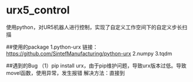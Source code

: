 # urx5_control
使用python，对UR5机器人进行控制，实现了自定义工作空间下的自定义步长扫描

##使用的package
1.python-urx
链接：https://github.com/SintefManufacturing/python-urx
2.numpy
3.tqdm

##遇到的Bug
（1）pip install urx，由于pip维护问题，导致urx版本过低。导致movel函数，使用异常，发生报错
解决方法：直接到
